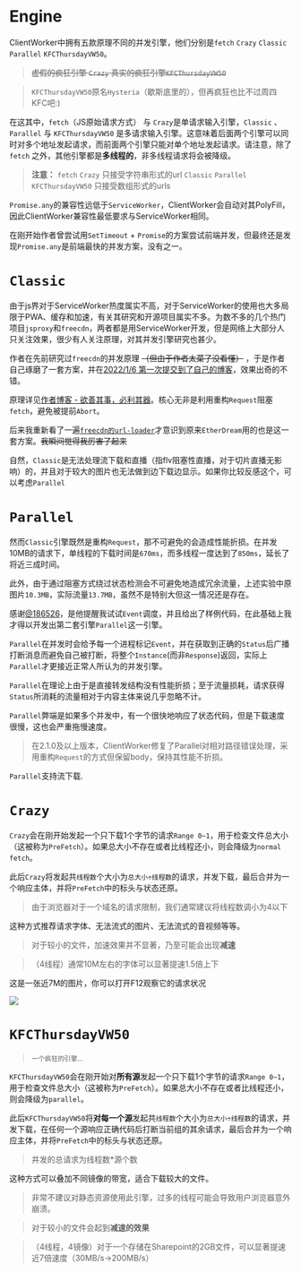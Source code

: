 # Engine

ClientWorker中拥有五款原理不同的并发引擎，他们分别是`fetch` `Crazy` `Classic` `Parallel` `KFCThursdayVW50`。

> ~~虚假的疯狂引擎 `Crazy` 真实的疯狂引擎`KFCThursdayVW50`~~

> `KFCThursdayVW50`原名`Hysteria`（歇斯底里的），但再疯狂也比不过周四KFC吧:)

在这其中，`fetch`（JS原始请求方式） 与 `Crazy`是单请求输入引擎，`Classic` 、 `Parallel` 与 `KFCThursdayVW50` 是多请求输入引擎。这意味着后面两个引擎可以同时对多个地址发起请求，而前面两个引擎只能对单个地址发起请求。请注意，除了`fetch` 之外，其他引擎都是**多线程的**，非多线程请求将会被降级。

> **注意：**
> `fetch` `Crazy`  只接受字符串形式的url
> `Classic` `Parallel` `KFCThursdayVW50` 只接受数组形式的urls

`Promise.any`的兼容性远低于`ServiceWorker`，ClientWorker会自动对其PolyFill，因此ClientWorker兼容性最低要求与ServiceWorker相同。

在刚开始作者曾尝试用`SetTimeout` + `Promise`的方案尝试前端并发，但最终还是发现`Promise.any`是前端最快的并发方案，没有之一。

# `Classic`

由于js界对于ServiceWorker热度属实不高，对于ServiceWorker的使用也大多局限于PWA、缓存和加速，有关其研究和开源项目属实不多。为数不多的几个热门项目`jsproxy`和`freecdn`，两者都是用ServiceWorker开发，但是网络上大部分人只关注效果，很少有人关注原理，对其并发引擎研究也甚少。

作者在先前研究过`freecdn`的并发原理 ~~（但由于作者太菜了没看懂）~~ ，于是作者自己琢磨了一套方案，并在[2022/1/6 第一次提交到了自己的博客](https://github.com/ChenYFan/blog/commit/6fd6b5b4a21262d076252c8539f19348f35e0e38)，效果出奇的不错。

原理详见[作者博客 - 欲善其事，必利其器](https://blog.cyfan.top/p/c0af86bb.html#%E5%B9%B6%E8%A1%8C%E8%AF%B7%E6%B1%82-Request-Parallelly)。核心无非是利用重构`Request`阻塞`fetch`，避免被提前`Abort`。

后来我重新看了一遍[`freecdn的url-loader`](https://github.com/EtherDream/freecdn-js/blob/master/core-lib/src/url-loader.ts)才意识到原来`EtherDream`用的也是这一套方案。~~我瞬间觉得我厉害了起来~~

自然，`Classic`是无法处理流下载和直播（指flv阻塞性直播，对于切片直播无影响）的，并且对于较大的图片也无法做到边下载边显示。如果你比较反感这个，可以考虑`Parallel`

# `Parallel`

然而`Classic`引擎既然是重构`Request`，那不可避免的会造成性能折损。在并发10MB的请求下，单线程的下载时间是`670ms`，而多线程一度达到了`850ms`，延长了将近三成时间。

此外，由于通过阻塞方式绕过状态检测会不可避免地造成冗余流量，上述实验中原图片`10.3MB`，实际流量`13.7MB`，虽然不是特别大但这一情况还是存在。

感谢[@186526](https://github.com/186526)，是他提醒我试试`Event`调度，并且给出了样例代码，在此基础上我才得以开发出第二套引擎`Parallel`这一引擎。

`Parallel`在并发时会给予每一个进程标记`Event`，并在获取到正确的`Status`后广播打断消息而避免自己被打断，将整个`Instance`(而非`Response`)返回，实际上`Parallel`才更接近正常人所认为的并发引擎。

`Parallel`在理论上由于是直接转发结构没有性能折损；至于流量损耗，请求获得`Status`所消耗的流量相对于内容主体来说几乎忽略不计。

`Parallel`弊端是如果多个并发中，有一个很快地响应了状态代码，但是下载速度很慢，这也会严重拖慢速度。

> 在2.1.0及以上版本，ClientWorker修复了Parallel对相对路径错误处理，采用重构`Request`的方式但保留body，保持其性能不折损。

`Parallel`支持流下载.

# `Crazy`

`Crazy`会在刚开始发起一个只下载1个字节的请求`Range 0~1`，用于检查文件总大小（这被称为`PreFetch`）。如果总大小不存在或者比线程还小，则会降级为`normal fetch`。

此后`Crazy`将发起共`线程数`个大小为`总大小÷线程数`的请求，并发下载，最后合并为一个响应主体，并将`PreFetch`中的标头与状态还原。

> 由于浏览器对于一个域名的请求限制，我们通常建议将线程数调小为4以下

这种方式推荐请求字体、无法流式的图片、无法流式的音视频等等。

> 对于较小的文件，加速效果并不显著，乃至可能会出现**减速**

> （4线程）通常10M左右的字体可以显著提速1.5倍上下

这是一张近7M的图片，你可以打开F12观察它的请求状况

![](https://cdn.jsdelivr.net/npm/chenyfan-happypic@0.0.33/1.jpg)

# `KFCThursdayVW50`

> <sub>一个疯狂的引擎...</sub>

`KFCThursdayVW50`会在刚开始对**所有源**发起一个只下载1个字节的请求`Range 0~1`，用于检查文件总大小（这被称为`PreFetch`）。如果总大小不存在或者比线程还小，则会降级为`parallel`。

此后`KFCThursdayVW50`将**对每一个源**发起共`线程数`个大小为`总大小÷线程数`的请求，并发下载，在任何一个源响应正确代码后打断当前组的其余请求，最后合并为一个响应主体，并将`PreFetch`中的标头与状态还原。

> 并发的总请求为线程数*源个数

这种方式可以叠加不同镜像的带宽，适合下载较大的文件。

> 非常不建议对静态资源使用此引擎，过多的线程可能会导致用户浏览器意外崩溃。

> 对于较小的文件会起到**减速的效果**

> （4线程，4镜像）对于一个存储在Sharepoint的2GB文件，可以显著提速近7倍速度（30MB/s->200MB/s）